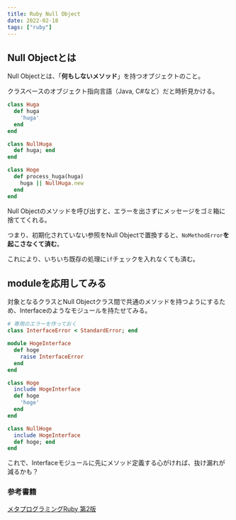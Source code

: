 ```yaml
---
title: Ruby Null Object
date: 2022-02-18
tags: ["ruby"]
---
```


## Null Objectとは
Null Objectとは、「**何もしないメソッド**」を持つオブジェクトのこと。

クラスベースのオブジェクト指向言語（Java, C#など）だと時折見かける。

```ruby
class Huga
  def huga
    'huga'
  end
end

class NullHuga
  def huga; end
end

class Hoge
  def process_huga(huga)
    huga || NullHuga.new
  end
end	
```

Null Objectのメソッドを呼び出すと、エラーを出さずにメッセージをゴミ箱に捨ててくれる。

つまり、初期化されていない参照をNull Objectで置換すると、`NoMethodError`**を起こさなくて済む**。

これにより、いちいち既存の処理に`if`チェックを入れなくても済む。

## moduleを応用してみる
対象となるクラスとNull Objectクラス間で共通のメソッドを持つようにするため、Interfaceのようなモジュールを持たせてみる。
```ruby
# 専用のエラーを作っておく
class InterfaceError < StandardError; end

module HogeInterface
  def hoge
    raise InterfaceError
  end
end

class Hoge
  include HogeInterface
  def hoge
    'hoge'
  end
end

class NullHoge
  include HogeInterface
  def hoge; end
end
```
これで、Interfaceモジュールに先にメソッド定義する心がければ、抜け漏れが減るかも？

### 参考書籍
[メタプログラミングRuby 第2版](https://www.amazon.co.jp/%E3%83%A1%E3%82%BF%E3%83%97%E3%83%AD%E3%82%B0%E3%83%A9%E3%83%9F%E3%83%B3%E3%82%B0Ruby-%E7%AC%AC2%E7%89%88-Paolo-Perrotta/dp/4873117437)
